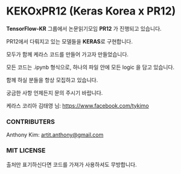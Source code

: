 # KEKOxPR12 (Keras Korea x PR12)
**TensorFlow-KR** 그룹에서 논문읽기모임 **PR12** 가 진행되고 있습니다.
 
PR12에서 다뤄지고 있는 모델들을 **KERAS**로 구현합니다.

모두가 함께 케라스 코드를 만들어 가고자 만들었습니다.

모든 코드는 .ipynb 형식으로, 하나의 파일 안에 모든 logic 을 담고 있습니다.

함께 하실 분들을 항상 모집하고 있습니다.

궁금한 사항 언제든지 문의 주시기 바랍니다.

케라스 코리아 김태영 님: https://www.facebook.com/tykimo

### CONTRIBUTERS
Anthony Kim: artit.anthony@gmail.com

### MIT LICENSE
출처만 표기하신다면 코드를 가져가 사용하셔도 무방합니다.
